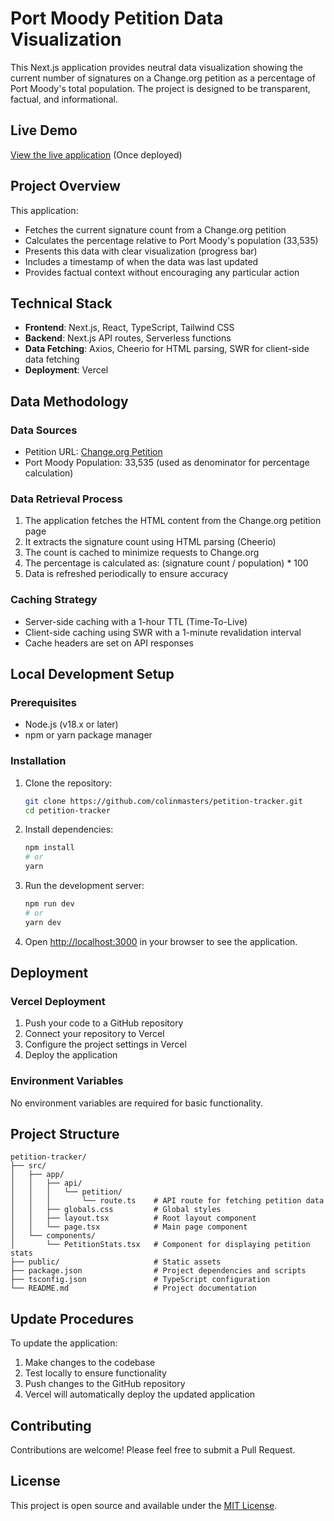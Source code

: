 # Port Moody Petition Data Visualization

This Next.js application provides neutral data visualization showing the current number of signatures on a Change.org petition as a percentage of Port Moody's total population. The project is designed to be transparent, factual, and informational.

## Live Demo

[View the live application](https://petition-tracker.vercel.app/) (Once deployed)

## Project Overview

This application:

- Fetches the current signature count from a Change.org petition
- Calculates the percentage relative to Port Moody's population (33,535)
- Presents this data with clear visualization (progress bar)
- Includes a timestamp of when the data was last updated
- Provides factual context without encouraging any particular action

## Technical Stack

- **Frontend**: Next.js, React, TypeScript, Tailwind CSS
- **Backend**: Next.js API routes, Serverless functions
- **Data Fetching**: Axios, Cheerio for HTML parsing, SWR for client-side data fetching
- **Deployment**: Vercel

## Data Methodology

### Data Sources

- Petition URL: [Change.org Petition](https://www.change.org/p/stop-conflict-of-interest-on-port-moody-city-council)
- Port Moody Population: 33,535 (used as denominator for percentage calculation)

### Data Retrieval Process

1. The application fetches the HTML content from the Change.org petition page
2. It extracts the signature count using HTML parsing (Cheerio)
3. The count is cached to minimize requests to Change.org
4. The percentage is calculated as: (signature count / population) \* 100
5. Data is refreshed periodically to ensure accuracy

### Caching Strategy

- Server-side caching with a 1-hour TTL (Time-To-Live)
- Client-side caching using SWR with a 1-minute revalidation interval
- Cache headers are set on API responses

## Local Development Setup

### Prerequisites

- Node.js (v18.x or later)
- npm or yarn package manager

### Installation

1. Clone the repository:

   ```bash
   git clone https://github.com/colinmasters/petition-tracker.git
   cd petition-tracker
   ```

2. Install dependencies:

   ```bash
   npm install
   # or
   yarn
   ```

3. Run the development server:

   ```bash
   npm run dev
   # or
   yarn dev
   ```

4. Open [http://localhost:3000](http://localhost:3000) in your browser to see the application.

## Deployment

### Vercel Deployment

1. Push your code to a GitHub repository
2. Connect your repository to Vercel
3. Configure the project settings in Vercel
4. Deploy the application

### Environment Variables

No environment variables are required for basic functionality.

## Project Structure

```
petition-tracker/
├── src/
│   ├── app/
│   │   ├── api/
│   │   │   └── petition/
│   │   │       └── route.ts    # API route for fetching petition data
│   │   ├── globals.css         # Global styles
│   │   ├── layout.tsx          # Root layout component
│   │   └── page.tsx            # Main page component
│   └── components/
│       └── PetitionStats.tsx   # Component for displaying petition stats
├── public/                     # Static assets
├── package.json                # Project dependencies and scripts
├── tsconfig.json               # TypeScript configuration
└── README.md                   # Project documentation
```

## Update Procedures

To update the application:

1. Make changes to the codebase
2. Test locally to ensure functionality
3. Push changes to the GitHub repository
4. Vercel will automatically deploy the updated application

## Contributing

Contributions are welcome! Please feel free to submit a Pull Request.

## License

This project is open source and available under the [MIT License](LICENSE).
